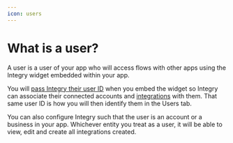 ```yaml
---
icon: users
---
```


# What is a user?

A user is a user of your app who will access flows with other apps using the Integry widget embedded  within your app.

You will [pass Integry their user ID](broken-reference) when you embed the widget so Integry can associate their connected accounts and [integrations](../getting-started/key-concepts.md#h_01hnbfrb883b2v83p77esmk0xn) with them. That same user ID is how you will then identify them in the Users tab.

You can also configure Integry such that the user is an account or a business in your app. Whichever entity you treat as a user, it will be able to view, edit and create all integrations created.
